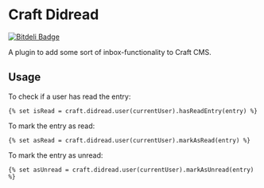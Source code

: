 # Craft Didread
[![Bitdeli Badge](https://d2weczhvl823v0.cloudfront.net/creativeorange/craft-didread/trend.png)](https://bitdeli.com/free "Bitdeli Badge")

A plugin to add some sort of inbox-functionality to Craft CMS.

## Usage

To check if a user has read the entry:
```twig
{% set isRead = craft.didread.user(currentUser).hasReadEntry(entry) %}
```

To mark the entry as read: 
```twig
{% set asRead = craft.didread.user(currentUser).markAsRead(entry) %}
```

To mark the entry as unread: 
```twig
{% set asUnread = craft.didread.user(currentUser).markAsUnread(entry) %}
```
